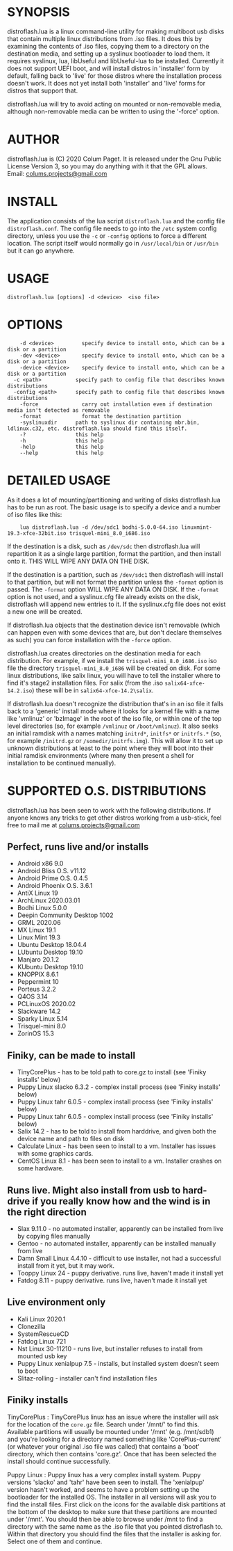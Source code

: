 SYNOPSIS
========

distroflash.lua is a linux command-line utility for making multiboot usb disks that contain multiple linux distributions from .iso files. It does this by examining the contents of .iso files, copying them to a directory on the destination media, and setting up a syslinux bootloader to load them. It requires syslinux, lua, libUseful and libUseful-lua to be installed. Currently it does not support UEFI boot, and will install distros in 'installer' form by default, falling back to 'live' for those distros where the installation process doesn't work. It does not yet install both 'installer' and 'live' forms for distros that support that.

distroflash.lua will try to avoid acting on mounted or non-removable media, although non-removable media can be written to using the '-force' option.


AUTHOR
======

distroflash.lua is (C) 2020 Colum Paget. It is released under the Gnu Public License Version 3, so you may do anything with it that the GPL allows. 
Email: colums.projects@gmail.com



INSTALL
=======

The application consists of the lua script `distroflash.lua` and the config file `distroflash.conf`. The config file needs to go into the `/etc` system config directory, unless you use the `-c` or `-config` options to force a different location. The script itself would normally go in `/usr/local/bin` or `/usr/bin` but it can go anywhere.


USAGE
=====

```
distroflash.lua [options] -d <device>  <iso file>
```

OPTIONS
=======

```
	-d <device>         specify device to install onto, which can be a disk or a partition
	-dev <device>       specify device to install onto, which can be a disk or a partition
	-device <device>    specify device to install onto, which can be a disk or a partition
  -c <path>           specify path to config file that describes known distributions 
  -config <path>      specify path to config file that describes known distributions 
	-force              carry out installation even if destination media isn't detected as removable
	-format             format the destination partition
	-syslinuxdir      path to syslinux dir containing mbr.bin, ldlinux.c32, etc. distroflash.lua should find this itself.
	-?                this help
	-h                this help
	-help             this help
	--help            this help

```


DETAILED USAGE
==============

As it does a lot of mounting/partitioning and writing of disks distroflash.lua has to be run as root. The basic usage is to specify a device and a number of iso files like this:

```
	lua distroflash.lua -d /dev/sdc1 bodhi-5.0.0-64.iso linuxmint-19.3-xfce-32bit.iso trisquel-mini_8.0_i686.iso

```

If the destination is a disk, such as `/dev/sdc` then distroflash.lua will repartition it as a single large partition, format the partition, and then install onto it. THIS WILL WIPE ANY DATA ON THE DISK.

If the destination is a partition, such as `/dev/sdc1` then distroflash will install to that partition, but will not format the partition unless the `-format` option is passed. The `-format` option WILL WIPE ANY DATA ON DISK. If the `-format` option is not used, and a syslinux.cfg file already exists on the disk, distroflash will append new entries to it. If the syslinux.cfg file does not exist a new one will be created.

If distroflash.lua objects that the destination device isn't removable (which can happen even with some devices that are, but don't declare themselves as such) you can force installation with the `-force` option.

distroflash.lua creates directories on the destination media for each distribution. For example, if we install the `trisquel-mini_8.0_i686.iso` iso file the directory `trisquel-mini_8.0_i686` will be created on disk. For some linux distributions, like salix linux, you will have to tell the installer where to find it's stage2 installation files. For salix (from the .iso `salix64-xfce-14.2.iso`) these will be in `salix64-xfce-14.2\salix`.

If distroflash.lua doesn't recognize the distribution that's in an iso file it falls back to a 'generic' install mode where it looks for a kernel file with a name like 'vmlinuz' or 'bzImage' in the root of the iso file, or within one of the top level directories (so, for example `/vmlinuz` or `/boot/vmlinuz`). It also seeks an initial ramdisk with a names matching `initrd*`, `initfs*` or `initrfs.*` (so, for example `/initrd.gz` or `/somedir/initrfs.img`). This will allow it to set up unknown distributions at least to the point where they will boot into their initial ramdisk environments (where many then present a shell for installation to be continued manually).



SUPPORTED O.S. DISTRIBUTIONS
=============================

distroflash.lua has been seen to work with the following distributions. If anyone knows any tricks to get other distros working from a usb-stick, feel free to mail me at colums.projects@gmail.com

## Perfect, runs live and/or installs 

  * Android x86 9.0
  * Android Bliss O.S. v11.12
  * Android Prime O.S. 0.4.5 
  * Android Phoenix O.S. 3.6.1 
  * AntiX Linux 19
  * ArchLinux 2020.03.01
  * Bodhi Linux 5.0.0
  * Deepin Community Desktop 1002
  * GRML 2020.06
  * MX Linux 19.1
  * Linux Mint 19.3
  * Ubuntu Desktop 18.04.4
  * LUbuntu Desktop 19.10
  * Manjaro 20.1.2
  * KUbuntu Desktop 19.10
  * KNOPPIX 8.6.1
  * Peppermint 10
  * Porteus 3.2.2
  * Q4OS 3.14
  * PCLinuxOS 2020.02
  * Slackware 14.2
  * Sparky Linux 5.14
  * Trisquel-mini 8.0
  * ZorinOS 15.3
 
## Finiky, can be made to install
 
  * TinyCorePlus              - has to be told path to core.gz to install (see 'Finiky installs' below)
  * Puppy Linux slacko 6.3.2  - complex install process (see 'Finiky installs' below)
  * Puppy Linux tahr 6.0.5    - complex install process (see 'Finiky installs' below)
  * Puppy Linux tahr 6.0.5    - complex install process (see 'Finiky installs' below)
  * Salix 14.2                - has to be told to install from harddrive, and given both the device name and path to files on disk
  * Calculate Linux           - has been seen to install to a vm. Installer has issues with some graphics cards.
  * CentOS Linux 8.1          - has been seen to install to a vm. Installer crashes on some hardware.

## Runs live. Might also install from usb to hard-drive if you really know how and the wind is in the right direction

  * Slax 9.11.0               - no automated installer, apparently can be installed from live by copying files manually
  * Gentoo                    - no automated installer, apparently can be installed manually from live
  * Damn Small Linux 4.4.10   - difficult to use installer, not had a successful install from it yet, but it may work.
  * Tooppy Linux  24          - puppy derivative. runs live, haven't made it install yet
  * Fatdog 8.11               - puppy derivative. runs live, haven't made it install yet
 
## Live environment only
 
  * Kali Linux 2020.1
  * Clonezilla 
  * SystemRescueCD 
  * Fatdog Linux 721
  * Nst Linux 30-11210           - runs live, but installer refuses to install from mounted usb key
  * Puppy Linux xenialpup 7.5    - installs, but installed system doesn't seem to boot
  * Slitaz-rolling               - installer can't find installation files



## Finiky installs

TinyCorePlus
: TinyCorePlus linux has an issue where the installer will ask for the location of the `core.gz` file. Search under '/mnt/' to find this. Available partitions will usually be mounted under '/mnt' (e.g. /mnt/sdb1) and you're looking for a directory named something like 'CorePlus-current' (or whatever your original .iso file was called) that contains a 'boot' directory, which then contains 'core.gz'. Once that has been selected the install should continue successfully.

Puppy Linux
: Puppy linux has a very complex install system. Puppy versions 'slacko' and 'tahr' have been seen to install. The 'xenialpup' version hasn't worked, and seems to have a problem setting up the bootloader for the installed OS. The installer in all versions will ask you to find the install files. First click on the icons for the available disk partitions at the bottom of the desktop to make sure that these partitions are mounted under '/mnt'. You should then be able to browse under /mnt to find a directory with the same name as the .iso file that you pointed distroflash to. Within that directory you should find the files that the installer is asking for. Select one of them and continue.  
